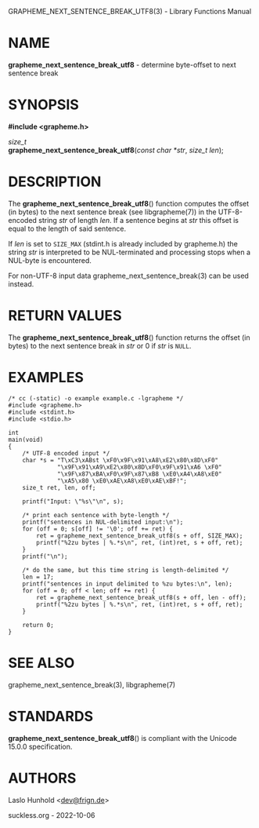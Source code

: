 GRAPHEME\_NEXT\_SENTENCE\_BREAK\_UTF8(3) - Library Functions Manual

# NAME

**grapheme\_next\_sentence\_break\_utf8** - determine byte-offset to next sentence break

# SYNOPSIS

**#include <grapheme.h>**

*size\_t*  
**grapheme\_next\_sentence\_break\_utf8**(*const char \*str*, *size\_t len*);

# DESCRIPTION

The
**grapheme\_next\_sentence\_break\_utf8**()
function computes the offset (in bytes) to the next sentence
break (see
libgrapheme(7))
in the UTF-8-encoded string
*str*
of length
*len*.
If a sentence begins at
*str*
this offset is equal to the length of said sentence.

If
*len*
is set to
`SIZE_MAX`
(stdint.h is already included by grapheme.h) the string
*str*
is interpreted to be NUL-terminated and processing stops when
a NUL-byte is encountered.

For non-UTF-8 input
data
grapheme\_next\_sentence\_break(3)
can be used instead.

# RETURN VALUES

The
**grapheme\_next\_sentence\_break\_utf8**()
function returns the offset (in bytes) to the next sentence
break in
*str*
or 0 if
*str*
is
`NULL`.

# EXAMPLES

	/* cc (-static) -o example example.c -lgrapheme */
	#include <grapheme.h>
	#include <stdint.h>
	#include <stdio.h>
	
	int
	main(void)
	{
		/* UTF-8 encoded input */
		char *s = "T\xC3\xABst \xF0\x9F\x91\xA8\xE2\x80\x8D\xF0"
		          "\x9F\x91\xA9\xE2\x80\x8D\xF0\x9F\x91\xA6 \xF0"
		          "\x9F\x87\xBA\xF0\x9F\x87\xB8 \xE0\xA4\xA8\xE0"
		          "\xA5\x80 \xE0\xAE\xA8\xE0\xAE\xBF!";
		size_t ret, len, off;
	
		printf("Input: \"%s\"\n", s);
	
		/* print each sentence with byte-length */
		printf("sentences in NUL-delimited input:\n");
		for (off = 0; s[off] != '\0'; off += ret) {
			ret = grapheme_next_sentence_break_utf8(s + off, SIZE_MAX);
			printf("%2zu bytes | %.*s\n", ret, (int)ret, s + off, ret);
		}
		printf("\n");
	
		/* do the same, but this time string is length-delimited */
		len = 17;
		printf("sentences in input delimited to %zu bytes:\n", len);
		for (off = 0; off < len; off += ret) {
			ret = grapheme_next_sentence_break_utf8(s + off, len - off);
			printf("%2zu bytes | %.*s\n", ret, (int)ret, s + off, ret);
		}
	
		return 0;
	}

# SEE ALSO

grapheme\_next\_sentence\_break(3),
libgrapheme(7)

# STANDARDS

**grapheme\_next\_sentence\_break\_utf8**()
is compliant with the Unicode 15.0.0 specification.

# AUTHORS

Laslo Hunhold <[dev@frign.de](mailto:dev@frign.de)>

suckless.org - 2022-10-06

